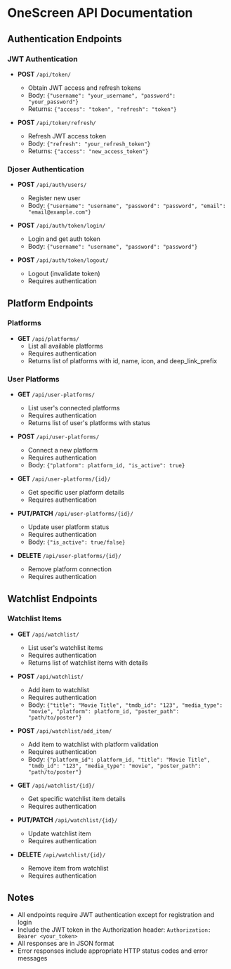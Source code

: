 # OneScreen API Documentation

## Authentication Endpoints

### JWT Authentication
- **POST** `/api/token/`
  - Obtain JWT access and refresh tokens
  - Body: `{"username": "your_username", "password": "your_password"}`
  - Returns: `{"access": "token", "refresh": "token"}`

- **POST** `/api/token/refresh/`
  - Refresh JWT access token
  - Body: `{"refresh": "your_refresh_token"}`
  - Returns: `{"access": "new_access_token"}`

### Djoser Authentication
- **POST** `/api/auth/users/`
  - Register new user
  - Body: `{"username": "username", "password": "password", "email": "email@example.com"}`

- **POST** `/api/auth/token/login/`
  - Login and get auth token
  - Body: `{"username": "username", "password": "password"}`

- **POST** `/api/auth/token/logout/`
  - Logout (invalidate token)
  - Requires authentication

## Platform Endpoints

### Platforms
- **GET** `/api/platforms/`
  - List all available platforms
  - Requires authentication
  - Returns list of platforms with id, name, icon, and deep_link_prefix

### User Platforms
- **GET** `/api/user-platforms/`
  - List user's connected platforms
  - Requires authentication
  - Returns list of user's platforms with status

- **POST** `/api/user-platforms/`
  - Connect a new platform
  - Requires authentication
  - Body: `{"platform": platform_id, "is_active": true}`

- **GET** `/api/user-platforms/{id}/`
  - Get specific user platform details
  - Requires authentication

- **PUT/PATCH** `/api/user-platforms/{id}/`
  - Update user platform status
  - Requires authentication
  - Body: `{"is_active": true/false}`

- **DELETE** `/api/user-platforms/{id}/`
  - Remove platform connection
  - Requires authentication

## Watchlist Endpoints

### Watchlist Items
- **GET** `/api/watchlist/`
  - List user's watchlist items
  - Requires authentication
  - Returns list of watchlist items with details

- **POST** `/api/watchlist/`
  - Add item to watchlist
  - Requires authentication
  - Body: `{"title": "Movie Title", "tmdb_id": "123", "media_type": "movie", "platform": platform_id, "poster_path": "path/to/poster"}`

- **POST** `/api/watchlist/add_item/`
  - Add item to watchlist with platform validation
  - Requires authentication
  - Body: `{"platform_id": platform_id, "title": "Movie Title", "tmdb_id": "123", "media_type": "movie", "poster_path": "path/to/poster"}`

- **GET** `/api/watchlist/{id}/`
  - Get specific watchlist item details
  - Requires authentication

- **PUT/PATCH** `/api/watchlist/{id}/`
  - Update watchlist item
  - Requires authentication

- **DELETE** `/api/watchlist/{id}/`
  - Remove item from watchlist
  - Requires authentication

## Notes
- All endpoints require JWT authentication except for registration and login
- Include the JWT token in the Authorization header: `Authorization: Bearer <your_token>`
- All responses are in JSON format
- Error responses include appropriate HTTP status codes and error messages 